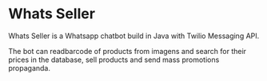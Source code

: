 
# Whats Seller

Whats Seller is a Whatsapp chatbot build in Java with Twilio Messaging API.

The bot can readbarcode of products from imagens  and search for their 
prices in the database, sell products and send mass promotions propaganda.
